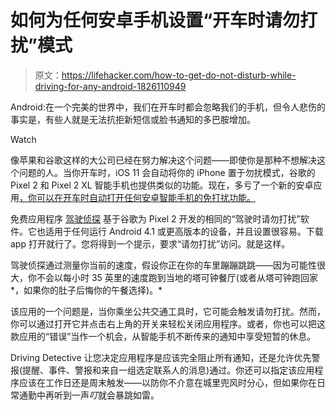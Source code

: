 # 如何为任何安卓手机设置“开车时请勿打扰”模式

> 原文：<https://lifehacker.com/how-to-get-do-not-disturb-while-driving-for-any-android-1826110949>

Android:在一个完美的世界中，我们在开车时都会忽略我们的手机，但令人悲伤的事实是，有些人就是无法抗拒新短信或脸书通知的多巴胺增加。

Watch

像苹果和谷歌这样的大公司已经在努力解决这个问题——即使你是那种不想解决这个问题的人。当你开车时，iOS 11 会自动将你的 iPhone 置于勿扰模式，谷歌的 Pixel 2 和 Pixel 2 XL 智能手机也提供类似的功能。现在，多亏了一个新的安卓应用[，你可以在开车时自动打开任何安卓智能手机的免打扰功能。](https://www.androidpolice.com/2018/05/17/driving-detective-brings-automatic-not-disturb-driving-non-pixel-phones-using-official-transition-api/)

免费应用程序 [驾驶侦探](https://play.google.com/store/apps/details?id=mk.com.vasilev.drivingdetective) 基于谷歌为 Pixel 2 开发的相同的“驾驶时请勿打扰”软件。它也适用于任何运行 Android 4.1 或更高版本的设备，并且设置很容易。下载 app 打开就行了。您将得到一个提示，要求“请勿打扰”访问。就是这样。

驾驶侦探通过测量你当前的速度，假设你正在你的车里蹦蹦跳跳——因为可能性很大，你不会以每小时 35 英里的速度跑到当地的塔可钟餐厅(或者从塔可钟跑回家*，如果你的肚子后悔你的午餐选择)。*

该应用的一个问题是，当你乘坐公共交通工具时，它可能会触发请勿打扰。然而，你可以通过打开它并点击右上角的开关来轻松关闭应用程序。或者，你也可以把这款应用的“错误”当作一个机会，从智能手机不断传来的通知中享受短暂的休息。

Driving Detective 让您决定应用程序是应该完全阻止所有通知，还是允许优先警报(提醒、事件、警报和来自一组选定联系人的消息)通过。你还可以指定该应用程序应该在工作日还是周末触发——以防你不介意在城里兜风时分心，但如果你在日常通勤中再听到一声*叮*就会暴跳如雷。